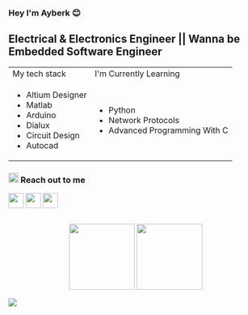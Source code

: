 ### Hey I'm Ayberk :blush:

## Electrical & Electronics Engineer || Wanna be Embedded Software Engineer

[Linkedin]: https://www.linkedin.com/in/-ayberk/
[E-mail]: kenan.ayberk@hotmail.com
[Instagram]: https://www.instagram.com/kenanayberkozkan/

<table>
    <tr>
        <td>My tech stack</td>
        <td >I'm Currently Learning</td>
    </tr>
    <tr>
        <td align ="left">
            <ul>
                <li>
                    Altium Designer
                </li>
                <li>
                    Matlab
                </li>
                <li>
                    Arduino
                </li>
                <li>
                    Dialux
                </li>
                <li>
                    Circuit Design
                </li>
                <li>
                    Autocad
                </li>
            </ul>
        </td>
        <td>
            <ul>
                <li>
                    Python
                </li>
                <li>
                    Network Protocols
                </li>
                <li>
                    Advanced Programming With C
                </li>
            </ul>
        </td>
    </tr>
</table>

### <img width="20" src="https://www.svgrepo.com/show/324660/dialog-chat-message-mail-email-letter-envelope.svg"/> Reach out to me
[<img width="30" src="https://www.svgrepo.com/show/138936/linkedin.svg" align="center"/>][Linkedin]
[<img width="30" src="https://www.svgrepo.com/show/190382/email-mail.svg" align="center"/>][E-mail]
[<img width="30" src="https://www.svgrepo.com/show/138884/instagram.svg" align="center"/>][Instagram]
<br />
<br />
<p align="center">
    <img height="130"
      src="https://github-readme-stats.vercel.app/api?username=AyberkOzkan&show_icons=true&theme=dracula&bg_color=21262D&hide=prs,issues,contribs&hide_border=true"
    />
    <img height="130"
      src="https://github-readme-stats.vercel.app/api/top-langs/?username=AyberkOzkan&layout=compact&theme=dracula&bg_color=21262D&hide_border=true"
    />    
  </p>
  <img src="https://komarev.com/ghpvc/?username=AyberkOzkan&color=blueviolet&style=plastic" align = "center"/>
  
  

  
